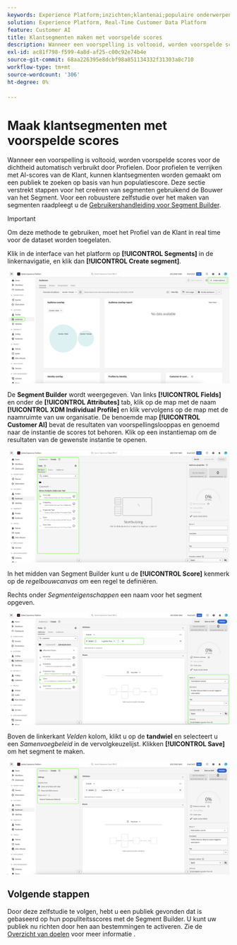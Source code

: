 ```yaml
---
keywords: Experience Platform;inzichten;klantenai;populaire onderwerpen;klantenai segmenten
solution: Experience Platform, Real-Time Customer Data Platform
feature: Customer AI
title: Klantsegmenten maken met voorspelde scores
description: Wanneer een voorspelling is voltooid, worden voorspelde scores voor de dichtheid automatisch verbruikt door Profielen. Door profielen te verrijken met AI-scores van de Klant, kunnen klantsegmenten worden gemaakt om een publiek te zoeken op basis van hun populatiescore. Deze sectie verstrekt stappen voor het creëren van segmenten gebruikend de Bouwer van het Segment.
exl-id: ac81f798-f599-4a8d-af25-c00c92e74b4e
source-git-commit: 68aa226395e8dcbf98a851134332f31303a8c710
workflow-type: tm+mt
source-wordcount: '306'
ht-degree: 0%

---
```


# Maak klantsegmenten met voorspelde scores

Wanneer een voorspelling is voltooid, worden voorspelde scores voor de dichtheid automatisch verbruikt door Profielen. Door profielen te verrijken met AI-scores van de Klant, kunnen klantsegmenten worden gemaakt om een publiek te zoeken op basis van hun populatiescore. Deze sectie verstrekt stappen voor het creëren van segmenten gebruikend de Bouwer van het Segment. Voor een robuustere zelfstudie over het maken van segmenten raadpleegt u de [Gebruikershandleiding voor Segment Builder](../../../segmentation/ui/segment-builder.md).

>[!IMPORTANT]
>
>Om deze methode te gebruiken, moet het Profiel van de Klant in real time voor de dataset worden toegelaten.

Klik in de interface van het platform op **[!UICONTROL Segments]** in de linkernavigatie, en klik dan **[!UICONTROL Create segment]**.

![](../images/user-guide/segments_new.png)

De **Segment Builder** wordt weergegeven. Van links **[!UICONTROL Fields]** en onder de **[!UICONTROL Attributes]** tab, klik op de map met de naam **[!UICONTROL XDM Individual Profile]** en klik vervolgens op de map met de naamruimte van uw organisatie. De benoemde map **[!UICONTROL Customer AI]** bevat de resultaten van voorspellingslooppas en genoemd naar de instantie de scores tot behoren. Klik op een instantiemap om de resultaten van de gewenste instantie te openen.

![](../images/user-guide/results_new.png)

In het midden van Segment Builder kunt u de **[!UICONTROL Score]** kenmerk op de *regelbouwcanvas* om een regel te definiëren.

Rechts onder *Segmenteigenschappen* een naam voor het segment opgeven.

![](../images/user-guide/properties_new.png)

Boven de linkerkant *Velden* kolom, klikt u op de **tandwiel** en selecteert u een *Samenvoegbeleid* in de vervolgkeuzelijst. Klikken **[!UICONTROL Save]** om het segment te maken.

![](../images/user-guide/merge_policy_new.png)

## Volgende stappen

Door deze zelfstudie te volgen, hebt u een publiek gevonden dat is gebaseerd op hun populiteitsscores met de Segment Builder. U kunt uw publiek nu richten door hen aan bestemmingen te activeren. Zie de [Overzicht van doelen](../../../destinations/home.md) voor meer informatie .

